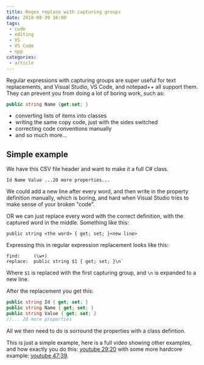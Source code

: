```yaml
---
title: Regex replace with capturing groups
date: 2018-08-30 16:00
tags: 
 - code
 - editing
 - VS
 - VS Code
 - npp
categories:
 - article
---
```


Regular expressions with capturing groups are super useful for text replacements, and Visual Studio, VS Code, and notepad++ all support them. They can prevent you from doing a lot of boring work, such as:

<!-- more -->

```csharp
public string Name {get;set; }
```

- converting lists of items into classes
- writing the same copy code, just with the sides switched
- correcting code conventions manually
- and so much more...

## Simple example

We have this CSV file header and want to make it a full C# class.

```shell
Id Name Value ...20 more properties...
```

We could add a new line after every word, and then write in the property definition manually, which is boring, and hard when Visual Studio tries to make sense of your broken "code".

OR we can just replace every word with the correct definition, with the captured word in the middle. Something like this:

```shell
public string <the word> { get; set; }<new line>
```

Expressing this in regular expression replacement looks like this:

```shell
find:     (\w+)
replace:  public string $1 { get; set; }\n`
```

Where `$1` is replaced with the first capturing group, and `\n` is expanded to a new line.

After the replacement you get this:

```C#
public string Id { get; set; }
public string Name { get; set; }
public string Value { get; set; }
//... 20 more properties
```

All we then need to do is sorround the properties with a class defintion.

This is just a simple example, here is a full video showing other examples, and how exactly you do this: [youtube 29:20](https://youtu.be/3rPKg97ru1E?t=29m20s) with some more hardcore example: [youtube 47:39](https://youtu.be/3rPKg97ru1E?t=47m39s).


